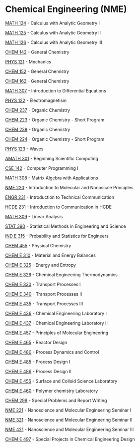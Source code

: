 # Chemical Engineering (NME)

[MATH 124](<https://myplan.uw.edu/course/#/courses/MATH 124>) - Calculus with Analytic Geometry I

[MATH 125](<https://myplan.uw.edu/course/#/courses/MATH 125>) - Calculus with Analytic Geometry II

[MATH 126](<https://myplan.uw.edu/course/#/courses/MATH 126>) - Calculus with Analytic Geometry III

[CHEM 142](<https://myplan.uw.edu/course/#/courses/CHEM 142>) - General Chemistry

[PHYS 121](<https://myplan.uw.edu/course/#/courses/PHYS 121>) - Mechanics

[CHEM 152](<https://myplan.uw.edu/course/#/courses/CHEM 152>) - General Chemistry

[CHEM 162](<https://myplan.uw.edu/course/#/courses/CHEM 162>) - General Chemistry

[MATH 307](<https://myplan.uw.edu/course/#/courses/MATH 307>) - Introduction to Differential Equations

[PHYS 122](<https://myplan.uw.edu/course/#/courses/PHYS 122>) - Electromagnetism

[CHEM 237](<https://myplan.uw.edu/course/#/courses/CHEM 237>) - Organic Chemistry

[CHEM 223](<https://myplan.uw.edu/course/#/courses/CHEM 223>) - Organic Chemistry - Short Program

[CHEM 238](<https://myplan.uw.edu/course/#/courses/CHEM 238>) - Organic Chemistry

[CHEM 224](<https://myplan.uw.edu/course/#/courses/CHEM 224>) - Organic Chemistry - Short Program

[PHYS 123](<https://myplan.uw.edu/course/#/courses/PHYS 123>) - Waves

[AMATH 301](<https://myplan.uw.edu/course/#/courses/AMATH 301>) - Beginning Scientific Computing

[CSE 142](<https://myplan.uw.edu/course/#/courses/CSE 142>) - Computer Programming I

[MATH 308](<https://myplan.uw.edu/course/#/courses/MATH 308>) - Matrix Algebra with Applications

[NME 220](<https://myplan.uw.edu/course/#/courses/NME 220>) - Introduction to Molecular and Nanoscale Principles

[ENGR 231](<https://myplan.uw.edu/course/#/courses/ENGR 231>) - Introduction to Technical Communication

[HCDE 231](<https://myplan.uw.edu/course/#/courses/HCDE 231>) - Introduction to Communication in HCDE

[MATH 309](<https://myplan.uw.edu/course/#/courses/MATH 309>) - Linear Analysis

[STAT 390](<https://myplan.uw.edu/course/#/courses/STAT 390>) - Statistical Methods in Engineering and Science

[IND E 315](<https://myplan.uw.edu/course/#/courses/IND E 315>) - Probability and Statistics for Engineers

[CHEM 455](<https://myplan.uw.edu/course/#/courses/CHEM 455>) - Physical Chemistry

[CHEM E 310](<https://myplan.uw.edu/course/#/courses/CHEM E 310>) - Material and Energy Balances

[CHEM E 325](<https://myplan.uw.edu/course/#/courses/CHEM E 325>) - Energy and Entropy

[CHEM E 326](<https://myplan.uw.edu/course/#/courses/CHEM E 326>) - Chemical Engineering Thermodynamics

[CHEM E 330](<https://myplan.uw.edu/course/#/courses/CHEM E 330>) - Transport Processes I

[CHEM E 340](<https://myplan.uw.edu/course/#/courses/CHEM E 340>) - Transport Processes II

[CHEM E 435](<https://myplan.uw.edu/course/#/courses/CHEM E 435>) - Transport Processes III

[CHEM E 436](<https://myplan.uw.edu/course/#/courses/CHEM E 436>) - Chemical Engineering Laboratory I

[CHEM E 437](<https://myplan.uw.edu/course/#/courses/CHEM E 437>) - Chemical Engineering Laboratory II

[CHEM E 457](<https://myplan.uw.edu/course/#/courses/CHEM E 457>) - Principles of Molecular Engineering

[CHEM E 465](<https://myplan.uw.edu/course/#/courses/CHEM E 465>) - Reactor Design

[CHEM E 480](<https://myplan.uw.edu/course/#/courses/CHEM E 480>) - Process Dynamics and Control

[CHEM E 485](<https://myplan.uw.edu/course/#/courses/CHEM E 485>) - Process Design I

[CHEM E 486](<https://myplan.uw.edu/course/#/courses/CHEM E 486>) - Process Design II

[CHEM E 455](<https://myplan.uw.edu/course/#/courses/CHEM E 455>) - Surface and Colloid Science Laboratory

[CHEM E 460](<https://myplan.uw.edu/course/#/courses/CHEM E 460>) - Polymer chemistry Laboratory

[CHEM 299](<https://myplan.uw.edu/course/#/courses/CHEM 299>) - Special Problems and Report Writing

[NME 221](<https://myplan.uw.edu/course/#/courses/NME 221>) - Nanoscience and Molecular Engineering Seminar I

[NME 321](<https://myplan.uw.edu/course/#/courses/NME 321>) - Nanoscience and Molecular Engineering Seminar II

[NME 421](<https://myplan.uw.edu/course/#/courses/NME 421>) - Nanoscience and Molecular Engineering Seminar III

[CHEM E 497](<https://myplan.uw.edu/course/#/courses/CHEM E 497>) - Special Projects in Chemical Engineering Design


